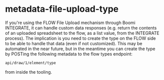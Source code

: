 # metadata-file-upload-type
If you're using the FLOW File Upload mechanism through Boomi INTEGRATE, it can handle custom data responses (e.g. return the contents of an uploaded spreadsheet to the flow, as a list value, from the INTEGRATE process). The implication is you need to create the type on the FLOW side to be able to handle that data (even if not customized).  This may be automated in the near future, but in the meantime you can create the type by POSTing the following metadata to the flow types endpoint:
```
api/draw/1/element/type  
```
from inside the tooling.
